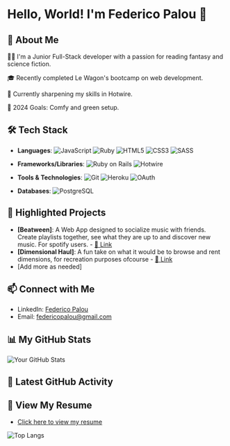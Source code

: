 # Hello, World! I'm Federico Palou 🌟

## 🚀 About Me
👨‍💻 I'm a Junior Full-Stack developer with a passion for reading fantasy and science fiction.

🎓 Recently completed Le Wagon's bootcamp on web development.

🌱 Currently sharpening my skills in Hotwire.

🎯 2024 Goals: Comfy and green setup.


## 🛠️ Tech Stack
- **Languages**: ![JavaScript](https://img.shields.io/badge/-JavaScript-%23F7DF1E?logo=javascript&logoColor=black)
![Ruby](https://img.shields.io/badge/-Ruby-%23CC342D?logo=ruby&logoColor=white)
![HTML5](https://img.shields.io/badge/-HTML5-%23E34F26?logo=html5&logoColor=white)
![CSS3](https://img.shields.io/badge/-CSS3-%231572B6?logo=css3&logoColor=white)
![SASS](https://img.shields.io/badge/-SASS-%23CC6699?logo=sass&logoColor=white)

- **Frameworks/Libraries**: ![Ruby on Rails](https://img.shields.io/badge/-Ruby_on_Rails-%23CC0000?logo=ruby-on-rails&logoColor=white)
![Hotwire](https://img.shields.io/badge/-Hotwire-%23DD4B25?logo=hotwire&logoColor=white)

- **Tools & Technologies**: ![Git](https://img.shields.io/badge/-Git-%23F05032?logo=git&logoColor=white)
![Heroku](https://img.shields.io/badge/-Heroku-%23430098?logo=heroku&logoColor=white)
![OAuth](https://img.shields.io/badge/-OAuth-%23E4405F?logo=oauth&logoColor=white)
- **Databases**: ![PostgreSQL](https://img.shields.io/badge/-PostgreSQL-%23336791?logo=postgresql&logoColor=white)


## 🎨 Highlighted Projects
- **[Beatween]**: A Web App designed to socialize music with friends. Create playlists together, see what they are up to and discover new music. For spotify users. - [🔗 Link](https://github.com/thefrenchmessiah/beatween)
- **[Dimensional Haul]**: A fun take on what it would be to browse and rent dimensions, for recreation purposes ofcourse - [🔗 Link](https://github.com/fpalou/Dimensional_Haul)
- [Add more as needed]

## 📫 Connect with Me
- LinkedIn: [Federico Palou](https://www.linkedin.com/in/federicopalou/)
- Email: [federicopalou@gmail.com](mailto:federicopalou@gmail.com)

## 📊 My GitHub Stats
![Your GitHub Stats](https://github-readme-stats.vercel.app/api?username=fpalou&show_icons=true&theme=radical)

## 📝 Latest GitHub Activity
<!--START_SECTION:activity-->
<!--END_SECTION:activity-->

## 📜 View My Resume
- [Click here to view my resume](./Federico_Palou_CV_FS.pdf)

![Top Langs](https://github-readme-stats.vercel.app/api/top-langs/?username=fpalou&layout=compact)
